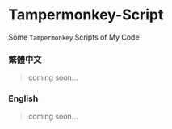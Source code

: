 # Tampermonkey-Script

Some `Tampermonkey` Scripts of My Code

### 繁體中文
> coming soon...

### English
> coming soon...

